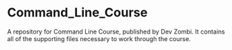 # Command_Line_Course
A repository for Command Line Course, published by Dev Zombi. It contains all of the supporting files necessary to work through the course.
